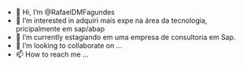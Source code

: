 - 👋 Hi, I’m @RafaelDMFagundes
- 👀 I’m interested in  adquiri mais expe na área da tecnologia, pricipalmente em sap/abap
- 🌱 I’m currently  estagiando em uma empresa de consultoria em  Sap.
- 💞️ I’m looking to collaborate on ...
- 📫 How to reach me ...

<!---

RafaelDMFagundes/RafaelDMFagundes is a ✨ special ✨ repository because its `README.md` (this file) appears on your GitHub profile.
You can click the Preview link to take a look at your changes.
--->
